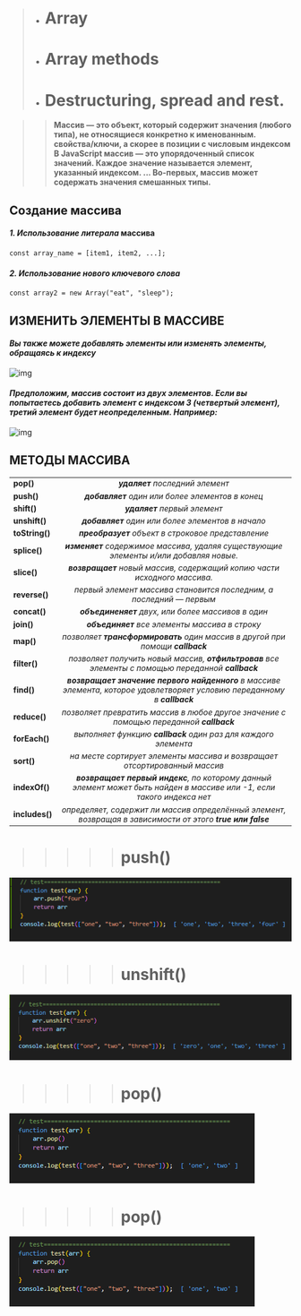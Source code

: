 > * # Array
> * # Array methods
> * # Destructuring, spread and rest.


>> **Массив — это объект, который содержит значения (любого типа), не относящиеся конкретно к именованным.
свойства/ключи, а скорее в позиции с числовым индексом
В JavaScript массив — это упорядоченный список значений. Каждое значение называется
элемент, указанный индексом. ... Во-первых, массив может содержать значения смешанных
типы.**

## Создание массива

#### _1. Использование литерала_ массива
```
const array_name = [item1, item2, ...];
```
#### _2. Использование нового ключевого слова_
```
const array2 = new Array("eat", "sleep");
```


## ИЗМЕНИТЬ ЭЛЕМЕНТЫ В МАССИВЕ

#### _Вы также можете добавлять элементы или изменять элементы, обращаясь к индексу_

![img](/)


#### _Предположим, массив состоит из двух элементов. Если вы попытаетесь добавить элемент с индексом 3 (четвертый элемент), третий элемент будет неопределенным. Например:_

![img](/)



## МЕТОДЫ МАССИВА


|   |  |
| ------------- |:-------------:|
| **pop()**      | _**удаляет** последний элемент_ |
| **push()**      | _**добавляет** один или более элементов в конец_ |
| **shift()**      | _**удаляет** первый элемент_ |
| **unshift()**      | _**добавляет** один или более элементов в начало_ |
| **toString()**      | _**преобразует** объект в строковое представление_ |
| **splice()**      | _**изменяет** содержимое массива, удаляя существующие элементы и/или добавляя новые._ |
| **slice()**      | _**возвращает** новый массив, содержащий копию части исходного массива._ |
| **reverse()**      | _первый элемент массива становится последним, а последний — первым_ |
| **concat()**      | _**объединеняет** двух, или более массивов в один_ |
| **join()**      | _**объединяет** все элементы массива в строку_ |
| **map()**      | _позволяет **трансформировать** один массив в другой при помощи **callback**_ |
| **filter()**      | _позволяет получить новый массив, **отфильтровав** все элементы с помощью переданной **callback**_ |
| **find()**      | _**возвращает значение первого найденного** в массиве элемента, которое удовлетворяет условию переданному в **callback**_ |
| **reduce()**      | _позволяет превратить массив в любое другое значение с помощью переданной **callback**_ |
| **forEach()**      | _выполняет функцию **callback** один раз для каждого элемента_ |
| **sort()**      | _на месте сортирует элементы массива и возвращает отсортированный массив_ |
| **indexOf()**      | _**возвращает первый индекс**, по которому данный элемент может быть найден в массиве или -1, если такого индекса нет_ |
| **includes()**      | _определяет, содержит ли массив определённый элемент, возвращая в зависимости от этого **true или false**_ |

>>>>> # push()
![img](/imgs%20md/push.png)


>>>>> # unshift()
![img](/imgs%20md/unshift.png)


>>>>> # pop()
![img](/imgs%20md/pop.png)
>>>>> # pop()
![img](/imgs%20md/pop.png)